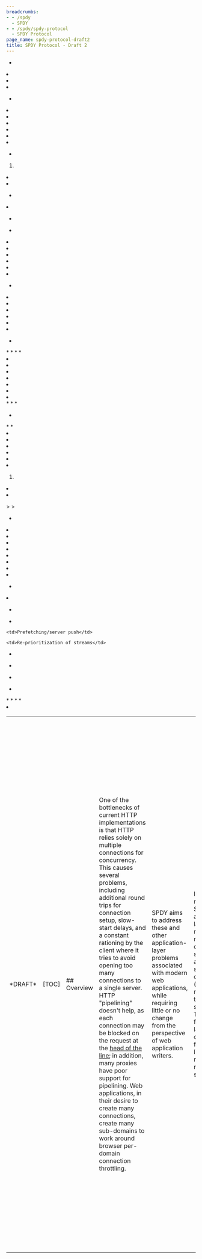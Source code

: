 ```yaml
---
breadcrumbs:
- - /spdy
  - SPDY
- - /spdy/spdy-protocol
  - SPDY Protocol
page_name: spdy-protocol-draft2
title: SPDY Protocol - Draft 2
---
```


<table>
<tr>

<td>*DRAFT*</td>

<td>[TOC]</td>

<td>## Overview</td>

<td>One of the bottlenecks of current HTTP implementations is that HTTP relies
solely on multiple connections for concurrency. This causes several problems,
including additional round trips for connection setup, slow-start delays, and a
constant rationing by the client where it tries to avoid opening too many
connections to a single server. HTTP "pipelining" doesn't help, as each
connection may be blocked on the request at the <a
href="http://en.wikipedia.org/wiki/Head-of-line_blocking">head of the line</a>;
in addition, many proxies have poor support for pipelining. Web applications, in
their desire to create many connections, create many sub-domains to work around
browser per-domain connection throttling.</td>

<td>SPDY aims to address these and other application-layer problems associated
with modern web applications, while requiring little or no change from the
perspective of web application writers.</td>

<td>In a nutshell, SPDY adds a framing layer for multiplexing multiple,
concurrent streams across a single TCP connection (or any reliable transport
stream). The framing layer is optimized for HTTP-like request-response
streams.</td>

<td>The SPDY session offers three basic improvements over HTTP:</td>

*   <td>Multiplexed requests. There is no limit to the number of
            requests that can be issued concurrently over a single SPDY
            connection. Because requests are interleaved on a single channel,
            the protocol is more efficient over TCP.</td>

*   <td>Prioritized requests. Clients can request certain resources to
            be delivered first. This avoids the problem of congesting the
            network channel with non-critical resources when a high-priority
            request is pending.</td>

*   <td>Compressed headers. Clients today send a significant amount of
            redundant data in the form of HTTP headers. Because a single web
            page may require 50 or 100 subrequests, this data is significant.
            Compressing the headers saves a significant amount of latency and
            bandwidth compared to HTTP.</td>
*   <td>Server pushed streams. This enables content to be pushed from
            servers to clients without a request.</td>

<td>Note that for the most part, SPDY attempts to preserve the existing
semantics of HTTP. All features such as cookies, etags, vary headers,
content-encoding negotiations, etc work as they do with HTTP; SPDY only replaces
the way the data is written to the network.</td>

<td>### Document Organization</td>

<td>The SPDY Specification is split into two parts: <a
href="/spdy/spdy-protocol/spdy-protocol-draft2#TOC-Framing-Layer">a framing
layer</a>, which multiplexes a TCP connection into independent, length-prefixed
frames, and <a
href="/spdy/spdy-protocol/spdy-protocol-draft2#TOC-HTTP-Layering-over-SPDY">an
HTTP layer</a>, which specifies the mechanism for overlaying HTTP
request/response pairs on top of the framing layer. While some of the framing
layer concepts are isolated from the HTTP layer, building a generic framing
layer has not been a goal. The framing layer is tailored to the needs of the
HTTP protocol and server push. </td>

<td>### Definitions</td>

*   <td>*client*: The endpoint initiating the SPDY session. </td>
*   <td>*connection*: A TCP-level connection between two endpoints.
            </td>
*   <td>*endpoint*: Either the client or server of a connection. </td>
*   <td>*frame*: A header-prefixed sequence of bytes sent over a SPDY
            session.</td>
*   <td>*server*: The endpoint not initiating the SPDY session.</td>
*   <td>*session*: A sequence of frames sent over a single connection.
            This is the same as the "framing layer". </td>
*   <td>*stream*: A bi-directional flow of bytes across a virtual
            channel within a SPDY session. </td>

<td>## Framing Layer</td>

<td>### Connections</td>

<td>The SPDY framing layer (or "session") runs atop TCP, similarly to how HTTP
works today. The client is expected to be the TCP connection initiator. Because
it runs on TCP, we have a reliable transport. Unlike HTTP, all connections with
SPDY are persistent connections. The HTTP connection header does not apply.</td>

<td>For best performance, it is expected that clients will not close open
connections until the user navigates away from all web pages referencing a
connection, or until the server closes the connection. Servers are encouraged to
leave connections open for as long as possible, but can terminate idle
connections after some amount of inactivity if necessary. When either side
closes the TCP connection, it should first send a <a
href="/spdy/spdy-protocol/spdy-protocol-draft2#TOC-GOAWAY">GOAWAY</a> frame so
that the endpoints can more reliably determine if requests finished before the
closure.</td>

<td>### Framing</td>

<td>Once the connection is established, clients and servers exchange framed messages. There are two types of frames: <a href="/spdy/spdy-protocol/spdy-protocol-draft2#TOC-Control-frames">control frames</a> and <a href="/spdy/spdy-protocol/spdy-protocol-draft2#TOC-Data-frames">data frames</a>. Frames always have a common header which is 8 bytes.</td>

<td>The first bit is a control bit indicating whether a frame is a control frame or data frame. Control frames carry a version number, a frame type, flags, and a length. Data frames contain the stream ID, flags, and the length for the payload carried after the common header. The simple header is designed to make reading and writing of frames easy.</td>

<td>All integer values, including length, version, and type, are in network byte order. SPDY does not enforce alignment of types in dynamically sized frames.</td>

<td>#### Protocol versioning</td>

<td>SPDY does lazy version checking on receipt of any control frame, and does version enforcement only on SYN_STREAM frames. If an endpoint receives a SYN_STREAM frame with an unsupported version, the endpoint must return a RST_STREAM frame with the status code UNSUPPORTED_VERSION. For any other type of control frame, the frame must be ignored.</td>

<td>### Control frames</td>

<td> +----------------------------------+</td>

<td> |C| Version(15bits) | Type(16bits) |</td>

<td> +----------------------------------+</td>

<td> | Flags (8) | Length (24 bits) |</td>

<td> +----------------------------------+</td>

<td> | Data |</td>

<td> +----------------------------------+</td>

<td> Control bit: The 'C' bit is a single bit indicating that this is a control message. For control frames this value is always 1. </td>
<td> Version: The version number of the session protocol (currently 2).</td>
<td> Type: The type of control frame. See <a href="/spdy/spdy-protocol/spdy-protocol-draft2#TOC-Control-frames">Control Frames</a> for the complete list of control frames. </td>

<td>Flags: Flags related to this frame. Flags for control frames and data frames
are different.</td>
<td> Length: An unsigned 24-bit value representing the number of bytes after the
length field. </td>

<td>Data: data associated with this control frame. The format and length of this
data is controlled by the control frame type.</td>

<td>Control frame processing requirements:</td>

<td>If an endpoint receives a control frame for a type it does not recognize, it
must ignore the frame.</td>

<td>### Data frames</td>

<td> +----------------------------------+</td>

<td> |C| Stream-ID (31bits) |</td>

<td> +----------------------------------+</td>

<td> | Flags (8) | Length (24 bits) | </td>

<td> +----------------------------------+</td>

<td> | Data |</td>

<td> +----------------------------------+</td>

<td>Control bit: For data frames this value is always 0.</td>
<td> Stream-ID: A 31-bit value identifying the stream.</td>
<td> Flags: Flags related to this frame. Valid flags are:</td>

*   <td>0x01 = FLAG_FIN - signifies that this frame represents the last
            frame to be transmitted on this stream. See <a
            href="/spdy/spdy-protocol/spdy-protocol-draft2#TOC-Stream-close">Stream
            Closure</a> below.</td>

<td> Length: An unsigned 24-bit value representing the number of bytes after the
length field. The total size of a data frame is 8 bytes + length. It is valid to
have a zero-length data frame.</td>
<td> Data: The variable-length data payload; the length was defined in the
length field.</td>

<td>Data frame processing requirements:</td>

<td>If an endpoint receives a data frame for a stream-id which does not exist,
it must return a <a
href="/spdy/spdy-protocol/spdy-protocol-draft2#TOC-RST_STREAM">RST_STREAM</a>
with error code INVALID_STREAM for the stream-id.</td>

<td>If the endpoint which created the stream receives a data frame before
receiving a SYN_REPLY on that stream, it is a protocol error, and the receiver
should close the connection immediately.</td>

<td>Implementors note: If an endpoint receives multiple data frames for invalid
stream-ids, it may terminate the session.</td>

<td>### Streams</td>

<td>Streams are independent sequences of bi-directional data cut into frames.
Streams can be created either by the client or the server, can concurrently send
data interleaved with other streams, and can be cancelled. The usage of streams
with HTTP is such that a single HTTP request/response occupies a single stream,
and the stream is not reused for a second request. This is because streams can
be independently created without incurring a round-trip. See the <a
href="/spdy/spdy-protocol/spdy-protocol-draft2#TOC-HTTP-Layering-over-SPDY">HTTP
layering</a> section for details.</td>

<td>Upon stream initiation, streams allow for each side to transmit a list of
name/value pairs (headers) to the other endpoint.</td>

<td>#### Stream creation</td>

<td>A stream is created by sending a control frame with the type set to <a
href="/spdy/spdy-protocol/spdy-protocol-draft2#TOC-SYN_STREAM">SYN_STREAM</a>.
If the server is initiating the stream, the Stream-ID must be even. If the
client is initiating the stream, the Stream-ID must be odd. 0 is not a valid
Stream-ID. Stream-IDs from each side of the connection must increase
monotonically as new streams are created. E.g. Stream 2 may be created after
stream 3, but stream 7 must not be created after stream 9.</td>

<td>Streams are bi-directional. However, the stream creator can optionally set
the UNIDIRECTIONAL flag as part of the SYN_STREAM to indicate to the receiver
that the receiver cannot reply on the stream.</td>

<td>Upon receipt of a SYN_STREAM frame, if the UNIDIRECTIONAL flag is not set,
the receiver replies with a <a
href="/spdy/spdy-protocol/spdy-protocol-draft2#TOC-SYN_REPLY">SYN_REPLY</a>
frame. Note that the stream initiator (sending the SYN_STREAM) does not need to
wait for a SYN_REPLY before sending any data frames.</td>

<td>If the endpoint receiving a SYN_STREAM does not want to accept the new
stream, it can immediately respond with a RST_STREAM control frame. Note,
however, that the initiating endpoint may have already sent data on the stream
as well; this data must be ignored.</td>

<td>#### Stream data exchange</td>

<td>Once a stream is created, it can be used to send arbitrary amounts of data.
Generally this means that a series of data frames will be sent on the stream
until a frame containing the FLAG_FIN flag is set. The FLAG_FIN can be set on a
SYN_STREAM, SYN_REPLY, or a DATA frame. Once the FLAG_FIN has been sent, the
stream is considered to be half-closed. (See <a
href="/spdy/spdy-protocol/spdy-protocol-draft2#TOC-Stream-half-close">Stream
half-close</a>)</td>

<td>#### Stream half-close</td>

<td>When one side of the stream sends a control or data frame with the FLAG_FIN
flag set, the stream is considered to be half-closed from that side. The sender
of the FLAG_FIN is indicating that no further data will be sent from the sender
on this stream. When both sides have half-closed, the stream is considered to be
closed. (See <a
href="/spdy/spdy-protocol/spdy-protocol-draft2#TOC-Stream-close">Stream
close</a>)</td>

<td>#### Stream close</td>

<td>There are 3 ways that streams can be terminated:</td>

1.  <td>Normal termination</td>
    <td> Normal stream termination occurs when both sender and receiver have
    half-closed the stream by sending a FLAG_FIN.</td>
2.  <td>Abrupt termination</td>
    <td> Either the client or server can send a RST_STREAM control frame at any
    time. A RST_STREAM contains an error code to indicate the reason for
    failure. When a RST_STREAM is sent from the stream originator, it indicates
    a failure to complete the stream and that no further data will be sent on
    the stream. When a RST_STREAM is sent from the stream receiver, the sender,
    upon receipt, should stop sending any data on the stream. The stream
    receiver should be aware that there is a race between data already in
    transit from the sender and the time the RST_STREAM is received.</td>
3.  <td><b>TCP connection teardown</b></td>
    <td><b> If the TCP connection is torn down while unterminated streams are
    active (no RST_STREAM frames have been sent or received for the stream),
    then the endpoint must assume that the stream was abnormally interrupted and
    may be incomplete.</b></td>

<td>If a client or server receives data on a stream which has already been torn
down, it must ignore the data received after the teardown.</td>

<td>TODO(mbelshe): Reference how UNIDIRECTIONAL works here.</td>

<td>### Data flow</td>

<td> Because TCP provides a single stream of data on which SPDY multiplexes
multiple logical streams, it is important for clients and servers to interleave
data messages for concurrent sessions.</td>

<td>Implementors should note that sending data in smallish chunks will result in
lower end-user latency for a page as this allows the browser to begin parsing
metadata early, and, in turn, to finalize the page layout. Sending large chunks
yields a small increase in bandwidth efficiency at the cost of slowing down the
user experience on pages with many resources.</td>

<td>### Control frames</td>

<td>#### SYN_STREAM</td>

<td>The SYN_STREAM control frame allows the sender to create a stream between
the sender and receiver with zero negotiation from the receiver. The stream can
be used to send metadata and data from the sender to the receiver.</td>

<td> +----------------------------------+</td>

<td> |1| 2 | 1 |</td>

<td> +----------------------------------+</td>

<td> | Flags (8) | Length (24 bits) |</td>

<td> +----------------------------------+</td>

<td> |X| Stream-ID (31bits) |</td>

<td> +----------------------------------+</td>

<td> |X|Associated-To-Stream-ID (31bits)|</td>

<td> +----------------------------------+</td>

<td> | Pri | Unused | |</td>

<td> +------------------ |</td>
<td> | Name/value header block |</td>
<td> | ... |</td>

<td>Flags: Flags related to this frame. Valid flags are:</td>

*   <td>0x01 = FLAG_FIN - signifies that this frame represents the last
            frame to be transmitted on this stream</td>
*   <td>0x02 = FLAG_UNIDIRECTIONAL - a stream created with this flag is
            already considered to be half closed to the receiver.</td>

<td>Length: An unsigned 24 bit value representing the number of bytes after the
length field. The total size of a SYN_STREAM frame is 8 bytes + length. The
length for this frame must be greater than or equal to 12.</td>

<td>Stream-ID: The 31-bit identifier for this stream. This stream-id will be
used in a frames which are part of this stream.</td>

<td>Associated-To-Stream-ID: The 31-bit identifier for a stream which this
stream is associated to. If this stream is independent of all other streams, it
should be 0.</td>

<td>Priority: A 2-bit priority field. If an endpoint has initiated multiple
streams, the priority field represents which streams should be given first
precidence. Servers are not required to strictly enforce the priority field,
although best-effort is assumed. 0 represents the lowest priority and 3
represents the highest priority. The highest-priority data is that which is most
desired by the client.</td>

<td> Unused: 14 bits of unused space, reserved for future use.</td>
<td> NV entries: (16 bits) The number of name/value pairs that follow. Note:
</td>

<td>The <a
href="/spdy/spdy-protocol/spdy-protocol-draft2#TOC-Name-Value-header-block-format">Name/Value
block</a> is described below.</td>

<td>If an endpoint receives multiple SYN_STREAM frames for the same active
stream ID, it must drop the stream, and send a RST_STREAM for the stream with
the error PROTOCOL_ERROR.</td>

<td>#### SYN_REPLY</td>

<td>SYN_REPLY provides the acceptance of a stream creation by the receiver of a
SYN_STREAM frame.</td>

<td> +----------------------------------+</td>

<td> |1| 2 | 2 |</td>

<td> +----------------------------------+</td>

<td> | Flags (8) | Length (24 bits) |</td>

<td> +----------------------------------+</td>

<td> |X| Stream-ID (31bits) |</td>

<td> +----------------------------------+</td>

<td> | Unused | |</td>

<td> +---------------- |</td>
<td> | Name/value header block |</td>
<td> | ... |</td>

<td> Flags: Flags related to this frame. Valid flags are:</td>

*   <td>0x01 = FLAG_FIN - signifies that this frame represents the
            half-close of this stream. When set, it indicates that the sender
            will not produce any more data frames in this stream..</td>

<td> Length: An unsigned 24-bit value representing the number of bytes after the
length field. The total size of a SYN_STREAM frame is 8 bytes + length. The
length for this frame must be greater than or equal to 8.</td>

<td>Stream-ID: The 31-bit identifier for this stream. This stream-id will be
used in a frames which are part of this stream.</td>

<td>Unused: 16 bits of unused space, reserved for future use.</td>
<td> NV entries: (16 bits) The number of name/value pairs that follow. </td>

<td>The <a
href="http://sites.google.com/a/chromium.org/dev/spdy-protocol/spdy-protocol-draft2#TOC-Name-Value-header-block-format">Name/Value
block</a> is described below.</td>

<td>If an endpoint receives multiple SYN_REPLY frames for the same active stream
ID, it must drop the stream, and send a RST_STREAM for the stream with the error
PROTOCOL_ERROR.</td>

<td>#### RST_STREAM</td>

<td>The RST_STREAM frame allows for abnormal termination of a stream. When sent
by the creator of a stream, it indicates the creator wishes to cancel the
stream. When sent by the receiver of a stream, it indicates an error or that the
receiver did not want to accept the stream, so the stream should be closed.</td>

<td> +-------------------------------+</td>

<td> |1| 2 | 3 |</td>

<td> +-------------------------------+</td>

<td> | Flags (8) | 8 |</td>

<td> +-------------------------------+</td>

<td> |X| Stream-ID (31bits) |</td>

<td> +-------------------------------+</td>

<td> | Status code | </td>

<td> +-------------------------------+</td>

<td> Flags: Flags related to this frame. RST_STREAM does not define any flags.
This value must be 0.</td>

<td> Length: An unsigned 24-bit value representing the number of bytes after the
length field. For RST_STREAM control frames, this value is always 8.</td>
<td> Status code: (32 bits) An indicator for why the stream is being
terminated.The following status codes are defined:</td>

*   <td>1 - PROTOCOL_ERROR. This is a generic error, and should only be
            used if a more specific error is not available. The receiver of this
            error will likely abort the entire session and possibly return an
            error to the user.</td>
*   <td>2 - INVALID_STREAM should be returned when a frame is received
            for a stream which is not active. The receiver of this error will
            likely log a communications error.</td>
*   <td>3 - REFUSED_STREAM. This is error indicates that the stream was
            refused before any processing has been done on the stream. This
            means that request can be safely retried.</td>
*   <td>4 - UNSUPPORTED_VERSION. Indicates that the receiver of a stream
            does not support the SPDY version requested.</td>
*   <td>5 - CANCEL. Used by the creator of a stream to indicate that the
            stream is no longer needed.</td>
*   <td>6 - INTERNAL_ERROR. The endpoint processing the stream has
            encountered an error.</td>
*   <td>7 - FLOW_CONTROL_ERROR. The endpoint detected that its peer
            violated the flow control protocol.</td>

<td>Note: 0 is not a valid status code for a RST_STREAM.</td>

<td>After receiving a RST_STREAM on a stream, the receiver must not send
additional frames for that stream.</td>

<td>#### SETTINGS</td>

<td>*Note: In earlier drafts, this frame was called a "HELLO" frame.*</td>

<td>A SETTINGS frame contains a set of id/value pairs for communicating
configuration data about how the two endpoints may communicate. SETTINGS frames
can be sent at any time by either endpoint, are optionally sent, and fully
asynchronous. Further, when the server is the sender, the sender can request
that configuration data be persisted by the client across SPDY sessions and
returned to the server in future communications.</td>

<td>Persistence of SETTINGS ID/Value pairs is done on a per domain/IP pair. That
is, when a client connects to a server, and the server persists settings within
the client, the client MUST only return the persisted settings on future
connections to the same domain AND IP address and TCP port. Clients MUST NOT
request servers to use the persistence features of the SETTINGS frames, and
servers MUST ignore persistence related flags sent by a client.</td>

<td> +----------------------------------+</td>

<td> |1| 2 | 4 |</td>

<td> +----------------------------------+</td>

<td> | Flags (8) | Length (24 bits) | </td>

<td> +----------------------------------+</td>

<td> | Number of entries |</td>

<td> +----------------------------------+</td>
<td> | ID/Value Pairs |</td>
<td> | ... |</td>

<td> Control bit: The control bit is always 1 for this message.</td>
<td> Version: The SPDY version number.</td>
<td> Type: The message type for a SETTINGS message is 4.</td>

<td>Flags: FLAG_SETTINGS_CLEAR_PREVIOUSLY_PERSISTED_SETTINGS (0x1): When set,
the client should clear any previously persisted SETTINGS ID/Value pairs. If
this frame contains ID/Value pairs with the FLAG_SETTINGS_PERSIST_VALUE set,
then the client will first clear its existing, persisted settings, and then
persist the values with the flag set which are contained within this frame.
Because persistence is only implemented on the client, this flag can only be
used when the sender is the server.</td>

<td>Length: An unsigned 24-bit value representing the number of bytes after the
length field. The total size of a SETTINGS frame is 8 bytes + length.</td>

<td>Number of entries: A 32-bit value representing the number of ID/value pairs
in this message.</td>

<td>Each ID/value pair is as follows:</td>

<td> +----------------------------------+</td>

<td> | ID (24 bits) | ID_Flags (8) |</td>

<td> +----------------------------------+</td>

<td> | Value (32 bits) |</td>

<td> +----------------------------------+</td>

<td>ID: 24-bits in <b>little-endian</b> byte order. This is inconsistent with
other values in SPDY and is the result of a bug in the initial v2
implementation. Defined IDs:</td>

*   <td>1 - SETTINGS_UPLOAD_BANDWIDTH - allows the sender to send its
            expected upload bandwidth on this channel. This number is an
            estimate. The value should be the integral number of kilobytes per
            second that the sender predicts as an expected maximum upload
            channel capacity.</td>
*   <td>2 - SETTINGS_DOWNLOAD_BANDWIDTH - allows the sender to send its
            expected download bandwidth on this channel. This number is an
            estimate. The value should be the integral number of kilobytes per
            second that the sender predicts as an expected maximum download
            channel capacity.</td>
*   <td>3 - SETTINGS_ROUND_TRIP_TIME - allows the sender to send its
            expected round-trip-time on this channel. The round trip time is
            defined as the minimum amount of time to send a control frame from
            this client to the remote and receive a response. The value is
            represented in milliseconds.</td>
*   <td>4 - SETTINGS_MAX_CONCURRENT_STREAMS allows the sender to inform
            the remote endpoint the maximum number of concurrent streams which
            it will allow. By default there is no limit. For implementors it is
            recommended that this value be no smaller than 100.</td>
*   <td>5 - SETTINGS_CURRENT_CWND allows the sender to inform the remote
            endpoint of the current CWND value. This value is currently
            interpreted as packets.</td>
*   <td>6 - SETTINGS_DOWNLOAD_RETRANS_RATE - downstream byte
            retransmission rate in percentage</td>
*   <td>7 - SETTINGS_INITIAL_WINDOW_SIZE - initial window size in
            bytes</td>

<td>Flags: 8 bits. Defined Flags:</td>

<td> FLAG_SETTINGS_PERSIST_VALUE (0x1): When set, the sender of this SETTINGS
frame is requesting that the receiver persist the ID/Value and return it in
future SETTINGS frames sent from the sender to this receiver. Because
persistence is only implemented on the client, this flag is only sent by the
server.</td>

<td> FLAG_SETTINGS_PERSISTED (0x2): When set, the sender is notifying the
receiver that this ID/Value pair was previously sent to the sender by the
receiver with the FLAG_SETTINGS_PERSIST_VALUE, and the sender is returning it.
Because persistence is only implemented on the client, this flag is only sent by
the client.</td>

<td>Value: A 32-bit value in network byte order</td>

<td> The message is intentionally extensible for future information which may
improve client-server communications. The sender does not need to send every
type of ID/value. It must only send those for which it has accurate values to
convey. When multiple ID/value pairs are sent, they should be sent in order of
lowest id to highest id. A single SETTINGS frame MUST not contain multiple
values for the same ID. If the receiver of a SETTINGS frame discovers multiple
values for the same ID, it MUST ignore all values except the first one.</td>

<td>Implementation Notes: Persisted storage from the SETTINGS is similar to a
cookie, in that it is persisted state. It differs from HTTP cookies in that it
applies at the session layer rather than at the HTTP layer. When SPDY is used in
conjunction with HTTP, browser implementors should be careful that any persisted
SETTINGS information follows similar handling to HTTP cookies, and that a
mechanism for clearing data is provided to the user. Servers MUST NOT attempt to
use SETTINGS as a mechanism for storing arbitrary data on the client. </td>

<td>Note also that a server may send multiple SETTINGS frames containing
different ID/Value pairs. When the same ID/Value is sent twice, the most recent
value overrides any previously sent values. If the server sends IDs 1, 2, and 3
with the FLAG_SETTINGS_PERSIST_VALUE in a first SETTINGS frame, and then sends
IDs 4 and 5 with the FLAG_SETTINGS_PERSIST_VALUE, when the client returns the
persisted state on its next SETTINGS frame, it SHOULD send all 5 settings (1, 2,
3, 4, and 5 in this example) to the server.</td>

<td>#### NOOP</td>

<td>The NOOP control frame is a no-operation frame. It can be sent from the
client or the server. Receivers of a NO-OP frame should simply ignore it.</td>

<td> +----------------------------------+</td>

<td> |1| 2 | 5 |</td>
<td> +----------------------------------+</td>
<td> | 0 (Flags) | 0 (Length) |</td>

<td> +----------------------------------+</td>

<td><b> Control-bit: The control bit is always 1 for this message.</b></td>
<td><b> Version: The SPDY version number.</b></td>
<td><b> Type: The message type for a NOOP message is 5.</b></td>
<td><b> Length: This frame carries no data, so the length is always 0.</b></td>

<td><b>#### PING</b></td>

<td><b>The PING control frame is a mechanism for measuring a minimal round-trip
time from the sender. It can be sent from the client or the server. Receivers of
a PING frame should send an identical frame to the sender as soon as possible
(if there is other pending data waiting to be sent, PING should take highest
priority). Each ping sent by a sender should use a unique ID.</b></td>

<td><b><b> +----------------------------------+</b></b></td>

<td><b> |1| 2 | 6 |</b></td>

<td><b> +----------------------------------+</b></td>

<td><b> | 0 (flags) | 4 (length) |</b></td>

<td><b> +----------------------------------|</b></td>

<td><b> | 32-bit ID |</b></td>

<td><b> +----------------------------------+</b></td>

<td><b> Control bit: The control bit is always 1 for this message.</b></td>
<td><b> Version: The SPDY version number.</b></td>
<td><b> Type: The message type for a PING message is 6.</b></td>
<td><b> Length: This frame is always 4 bytes long.</b></td>
<td><b> ID: A unique ID for this ping. When the client initiates a ping, it must
use an odd numbered ID. When the server initiates a ping, it must use an even
numbered ping. Use of odd/even IDs is required in order to avoid accidental
looping on PINGs (where each side initiates an identical PING at the same
time).</b></td>
<td><b> Note: If a sender uses all possible PING ids (e.g. has sent all 2^31
possible IDs), it can wrap and start re-using IDs.</b></td>

<td><b>If a server receives an even numbered PING which it did not initiate, it
must ignore the PING.</b></td>

<td><b>If a client receives an odd numbered PING which it did not initiate, it
must ignore the PING.</b></td>

<td>#### GOAWAY</td>

<td>The GOAWAY control frame is a mechanism to tell the remote side of the
connection that it should no longer use this session for further requests. It
can be sent from the client or the server. Once sent, the sender agrees not to
initiate any new streams on this session. Receivers of a GOAWAY frame must not
send additional requests on this session, although a new session (connection)
can be established for new requests. The purpose of this message is to allow an
endpoint to gracefully stop accepting new requests (perhaps for a reboot or
maintenance), while still finishing processing of previously established
streams.</td>

<td>There is an inherent race condition between a client sending requests and
the server sending a GOAWAY message. To deal with this case, the GOAWAY message
contains a last-stream identifier indicating the last stream which was accepted
in this session. If the client issued requests for sessions after this
stream-id, they were not accepted by the server and should be re-issued later at
the client's discretion.</td>

<td>Endpoints should always send a GOAWAY message before closing a connection so
that the remote can know whether a request has been partially processed or not.
(For example, if the client sends a POST at the same time that a server closes a
connection, the client cannot know if the server started to process that POST
request if the server does not send a GOAWAY frame to indicate where it stopped
working)</td>

<td>After sending a GOAWAY message, the sender must ignore all SYN_STREAM frames
for new streams.</td>

<td> +----------------------------------+</td>

<td> |1| 2 | 7 |</td>

<td> +----------------------------------+</td>

<td> | 0 (flags) | 4 (length) |</td>

<td> +----------------------------------|</td>

<td> |X| Last-good-stream-ID (31 bits) |</td>

<td> +----------------------------------+</td>

<td> Control bit: The control bit is always 1 for this message.</td>
<td> Version: The SPDY version number.</td>
<td> Type: The message type for a GOAWAY message is 7.</td>
<td> Length: This frame is always 4 bytes long.</td>
<td> Last-good-stream-Id: The last stream id which was accepted by the sender of
the GOAWAY message. If no streams were accepted, this value must be 0.</td>

<td>#### HEADERS</td>

<td> This frame augments a stream with additional headers. It may be optionally
sent on an existing stream at any time. Specific application of the headers (and
dealing with duplicates) in this frame is application-dependent.</td>

<td> +----------------------------------+</td>

<td> |C| 2 | 8 |</td>

<td> +----------------------------------+</td>

<td> | Flags (8) | Length (24 bits) |</td>

<td> +----------------------------------+</td>

<td> |X| Stream-ID (31bits) |</td>

<td> +----------------------------------+</td>

<td> | Unused (16 bits) | |</td>
<td> |-------------------- |</td>

<td> | Name/value header block |</td>

<td> +----------------------------------+</td>

<td> Length: An unsigned 24 bit value representing the number of bytes after the
length field. The total size of a HEADERS frame is 8 bytes + length. The length
for this frame must be greater than or equal to 8. The minimum length of the
length field is 4 (when the number of name value pairs is 0).</td>

<td>NV entries: The number of name/value pairs that follow.</td>

<td>The <a
href="/spdy/spdy-protocol/spdy-protocol-draft2#TOC-Name-Value-header-block-format">Name/Value
block</a> is the same as a SYN_REPLY.</td>

<td>Name/Value header block format</td>

<td>The SYN_STREAM, SYN_REPLY, and HEADERS frames contain a Name/value header
block. The header block used by both the request and the response is the same.
It is designed so that headers can be easily appended to the end of a list and
also so that it can be easily parsed by receivers. Each numeric value is 2
bytes.</td>

<td> +------------------------------------+</td>

<td> | Number of Name/Value pairs (int16) |</td>

<td> +------------------------------------+</td>

<td> | Length of name (int16) |</td>

<td> +------------------------------------+</td>

<td> | Name (string) |</td>

<td> +------------------------------------+</td>

<td> | Length of value (int16) |</td>

<td> +------------------------------------+</td>

<td> | Value (string) |</td>

<td> +------------------------------------+</td>

<td> | (repeats) |</td>

<td>Each header name must have at least one value. Header names must be all
lower case. The length of each name and value must be greater than zero. A
receiver of a zero-length name or value must send a RST_STREAM with code
PROTOCOL error. </td>

<td>TODO(mbelshe): Verify that the 64KB limits are sufficient. JoeyH notes that
it is possible to send 50 4KB cookies over HTTP today, and that would not work
in this model.</td>

<td>Duplicate header names are not allowed. To send two identically named
headers, send a header with two values, where the values are separated by a
single NUL (0) byte. Senders must not send multiple, in-sequence NUL characters.
Receivers of multiple, in-sequence NUL characters must send a RST_STREAM with
code PROTOCOL_ERROR on the stream.</td>

<td>Strings are utf8 encoded and are not NUL terminated.</td>

<td>The entire contents of the name/value header block is compressed using zlib
deflate. There is a single zlib stream (context) for all name value pairs in one
direction on a connection. SPDY uses a SYNC_FLUSH between frame which uses
compression. The stream is initialized with the following dictionary (without
line breaks and IS null-terminated):</td>

<td>optionsgetheadpostputdeletetraceacceptaccept-charsetaccept-encodingaccept-</td>
<td>
languageauthorizationexpectfromhostif-modified-sinceif-matchif-none-matchi</td>
<td>
f-rangeif-unmodifiedsincemax-forwardsproxy-authorizationrangerefererteuser</td>
<td>
-agent10010120020120220320420520630030130230330430530630740040140240340440</td>
<td>
5406407408409410411412413414415416417500501502503504505accept-rangesageeta</td>
<td>
glocationproxy-authenticatepublicretry-afterservervarywarningwww-authentic</td>
<td>
ateallowcontent-basecontent-encodingcache-controlconnectiondatetrailertran</td>
<td>
sfer-encodingupgradeviawarningcontent-languagecontent-lengthcontent-locati</td>
<td>
oncontent-md5content-rangecontent-typeetagexpireslast-modifiedset-cookieMo</td>
<td>
ndayTuesdayWednesdayThursdayFridaySaturdaySundayJanFebMarAprMayJunJulAugSe</td>
<td>
pOctNovDecchunkedtext/htmlimage/pngimage/jpgimage/gifapplication/xmlapplic</td>
<td>
ation/xhtmltext/plainpublicmax-agecharset=iso-8859-1utf-8gzipdeflateHTTP/1</td>
<td> .1statusversionurl</td>

<td>TODO(mbelshe): Add Brian O's compression data and notes.</td>

<td>#### WINDOW_UPDATE</td>

<td>Although WINDOW_UPDATE was originally defined in DRAFT 2, it was never
implemented. The specification for this frame is thus removed, and this note
exists for those who might remember its existence.</td>

<td>Please look at DRAFT 3 for flow-control related definitions.</td>

<td>---</td>

<td>## HTTP Layering over SPDY</td>

<td>SPDY is intended to be as compatible as possible with current web-based
applications. This means that, from the perspective of the server business logic
or application API, the features of HTTP must not change. To achieve this, all
of the application request and response header semantics are preserved, although
the syntax of conveying those semantics has changed. Thus, the rules from the <a
href="http://www.w3.org/Protocols/rfc2616/rfc2616.html">HTTP/1.1 specification
in RFC 2616</a> apply with the changes in the sections below.</td>

<td>Standard Transactions</td>

<td>HTTP request/responses will generally be mapped as one request/response to
one stream. Multiple requests can be issued in parallel, with each request
issued on an independent stream.</td>

<td>Request</td>

<td>The client initiates a request by sending a SYN_STREAM frame. For requests
which do not contain a body, the SYN_STREAM must set the FIN_FLAG, indicating
that the client intends to send no further data on this stream. For requests
which do contain a body, the SYN_STREAM will not contain the FIN_FLAG, and the
body will follow the SYN_STREAM in a series of DATA frames. The last DATA frame
will set the FIN_FLAG to indicate the end of the body.</td>

<td>The SYN_STREAM Name/Value section will contain all of the HTTP headers which
are associated with an HTTP request. The HTTP header block in SPDY is mostly
unchanged from today's HTTP header block, with the following differences:</td>

*   <td>The first line of the request is unfolded into name/value pairs
            like other HTTP headers and must be present:</td>
    *   <td>"method" - the HTTP method for this request (e.g. "GET",
                "POST", "HEAD", etc)</td>
    *   <td>"scheme" - the scheme portion of the URL for this request
                (e.g. "https")</td>
    *   <td>"url" - the absolute path for this request (e.g.
                "/foo/bar.html")</td>
    *   <td>"version" - the HTTP version of this request (e.g.
                "HTTP/1.1")</td>
*   <td>Duplicate header names are not allowed.</td>
*   <td>Header names are all lowercase.</td>
*   <td>The Connection and Keep-Alive headers are no longer valid and
            are ignored if present.</td>
*   <td>HTTP request headers are compressed. This is accomplished by
            compressing all data sent by the client with gzip encoding.</td>
*   <td>The "host" header is ignored. The host:port portion of the HTTP
            URL is the definitive host.</td>
*   <td>User-agents are expected to support gzip and deflate
            compression. Regardless of the Accept-Encoding sent by the
            user-agent, the server may select gzip or deflate encoding at any
            time.</td>
*   <td>POST-specific changes:</td>
    *   <td>POST requests are expected to contain a data stream as part
                of the post; see Data flow below.</td>
    *   <td>Content-length</td>
    *   <td>Chunked encoding is no longer valid.</td>

<td> The browser is free to prioritize requests as it sees fit. If the browser
cannot make progress without receiving a resource, it should attempt to raise
the priority of that resource. Resources such as images, should use the lowest
priority whenever possible.</td>

<td>If a client sends a SYN_STREAM without all of the method, url, and version
headers, the server must reply with a HTTP 400 BAD REQUEST reply.</td>

<td>Implementors Note: Section 5.1 of the HTTP/1.1 specification specifies that
HTTP/1.1 compliant servers MUST support absolute URIs in the request line. SPDY
is using absolute URIs only, instead of relative URIs + Host headers. From
practical experience, we have noticed that many HTTP/1.1 servers do not support
absolute URIs and are in violation of the HTTP/1.1 standard. As a result, any
implementors of SPDY -&gt; HTTP proxies may wish to translate from SPDY's
absolute URIs into relative URI + Host headers to maximize compatibility with
existing HTTP/1.1 servers.</td>

<td>#### Response</td>

<td> The server responds to a client request with a SYN_REPLY frame. The
Name/Value section of the frame contains the HTTP response headers. Symmetric to
the client's upload stream, the server will follow the SYN_REPLY with a series
of DATA frames, and the last data frame will contain the FLAG_FIN to indicate
successful end-of-stream.</td>

*   <td>The response status line is unfolded into name/value pairs like
            other HTTP headers and must be present:</td>
    *   <td>"status" - The HTTP response status code (e.g. "200" or "200
                OK")</td>
    *   <td>"version" - The HTTP response version (e.g. "HTTP/1.1")</td>
*   <td>If the SPDY reply happens before a SYN_STREAM, then it includes
            parameters that inform the client regarding the request that would
            have been made to receive this response, by including url and method
            keys. </td>
*   <td>All header names must be lowercase.</td>
*   <td>The Connection and Keep-alive response headers are no longer
            valid.</td>
*   <td>Content-length is only advisory for length.</td>
*   <td>Chunked encoding is no longer valid.</td>
*   <td>Duplicate header names are not allowed.</td>

<td>If a client receives a SYN_REPLY without a status or without a version
header, the client must reply with a RST_STREAM frame indicating a PROTOCOL
ERROR.</td>

<td>TODO(mbelshe): Describe use of GOAWAY.</td>

<td>### Server Push Transactions</td>

<td> SPDY enables a server to send multiple replies to a client for a single
request. The rationale for this feature is that sometimes a server knows that it
will need to send multiple resources in response to a single request. Without
server push features, the client must first download the primary resource, then
discover the secondary resource(s), and request them. Pushing of resources
avoids this delay, but also creates a potential race where a server can be
pushing content which a browser is in the process of requesting. The following
mechanics attempt to prevent the race condition while enabling the performance
benefit. </td>

<td>#### Server Implementation</td>

<td>When the server intends to push a resource to the client, it opens a new
stream by sending a unidirectional SYN_STREAM. The SYN_STREAM must include an
Associated-To-Stream-ID. The SYN_STREAM must also include a header for "url"
which contains the full URL for the resource being pushed. The purpose of the
association is to differentiate which request induced the pushed stream; without
it, if the browser had two tabs open to the same page, each pushing unique
content under a fixed URL, the browser would not be able to differentiate the
requests. Server pushed streams are unidirectional, and must set the
FLAG_UNIDIRECTIONAL flag in the SYN_STREAM.</td>

<td>The Associated-To-Stream-ID must be the ID of an existing, open stream with
the client. The reason for this restriction is to have a clear endpoint for
pushed content. If the client requested a resource on stream 11, the server
replies on stream 11. It can push any number of additional streams to the client
before it issues a FLAG_FIN on stream 11. However, once the originating stream
is closed no further push streams may be created. The pushed streams do not need
to be closed (FIN set) before the originating stream is closed, they only need
to be created before the originating stream closes.</td>

<td>It is illegal for a server to push a resource with the
Associated-To-Stream-ID of 0.</td>

<td>To avoid race conditions with the client, the SYN_STREAM for the pushed
resources must be sent prior to sending any content which could allow the client
to discover the pushed resource and request it.</td>

<td>The server must only push resources which would have been returned from a
GET request.</td>

<td>Note: If the server does not have all of the Name/Value Response headers
available at the time it issues the SYN_STREAM for the pushed resource, it may
later use a HEADER frame to augment the name/value pairs to be associated with
the pushed stream. The HEADER frame must not contain a header for 'url' (e.g.
the server can't change the identity of the resource to be pushed). If the
HEADERS frame must not contain duplicate headers with a previously sent
SYN_STREAM or HEADERS frame. The server must send a HEADERS before sending any
data frames on the stream.</td>

<td>TODO(mbelshe): Consider Set-Cookie effects on push streams.</td>

<td>#### Client Implementation</td>

<td>When fetching a resource the client has 3 possibilities:</td>

1.  <td>the resource is not being pushed</td>
2.  <td>the resource is being pushed, but the data has not yet
            arrived</td>
3.  <td>the resource is being pushed, and the data has started to
            arrive</td>

<td>When a SYN_STREAM frame which contains an Associated-To-Stream-ID is
received, the client must not issue GET requests for the URL in the pushed
stream, and instead wait for the pushed stream to arrive. </td>

<td>When a client receives a SYN_STREAM from the server with an
Associated-To-Stream-ID of 0, it must reply with a RST_STREAM with error code
INVALID_STREAM.</td>

<td>When a client receives a SYN_STREAM from the server without an 'url' in the
Name/Value section, it must reply with a RST_STREAM with error code
PROTOCOL_ERROR.</td>

<td>To cancel server push streams, the client can use a RST_STREAM on an
individual pushed stream with error code CANCEL. Upon receipt, the server will
stop sending on this stream immediately (this is an Abrupt termination). Note
that there may be data already in transit for this stream.</td>

<td>To cancel all server push streams related to a request, the client can use a
RST_STREAM on the original stream with error code CANCEL. By closing that
stream, the server will no longer be able to push any streams with
in-association-to for the original stream.</td>

<td>If the server sends a HEADER frame containing duplicate headers with a
previous SYN_STREAM or HEADERS frame for the same stream, the client must reply
with a RST_STREAM with error code PROTOCOL ERROR.</td>

<td>If the server sends a HEADER frame after sending a data frame for the same
stream, the client must ignore the HEADERS frame. TODO(mbelshe): This is really
undesirable for server-push. We want the push notifications to be able to flow
asynchronously in the stream.</td>

<td>TODO(mbelshe): Define how HTTP Trailers should work: "For HTTP, the rules
for http trailers apply, as specified in: <a
href="http://www.w3.org/Protocols/rfc2616/rfc2616-sec14.html#sec14.40">http://www.w3.org/Protocols/rfc2616/rfc2616-sec14.html#sec14.40</a>"</td>

<td>### Deployment</td>

<td>Since SPDY does provide faster access to resources, it should be used in
preference to HTTP/HTTPS. To facilitate this, clients and servers are encouraged
to employ these features.</td>

<td>#### Server Advertisement of SPDY through the HTTP Alternate-Protocol header</td>

<td>When a server receives a non-SPDY request which could have been served via
SPDY, it should append a Alternate-Protocol header into the response stream.
Note that it is valid to have multiple Alternate-Protocols headers. The
field-value can also be specified as a comma-separated list, as per RFC2616
section 4.2.</td>

<td>Syntax:</td>

> <td>Alternate-Protocol: &lt;port&gt;:&lt;protocol&gt;</td>

<td> To specify SPDY as an alternate protocol available on port 123, use:</td>
> <td>Alternate-Protocol: 123:spdy/2</td>

<td> To specify SPDY via TLS/NPN as an alternate protocol available on port 443, use:</td>
> <td>Alternate-Protocol: 443:npn-spdy/2</td>

<td>To specify support for SPDY versions 1 and 2 (currently non-existent) via
TLS/NPN as alternate protocols available on port 443, use:</td>

> <td>Alternate-Protocol: 443:npn-spdy/2,443:npn-spdy/2</td>

<td>When a client receives a Alternate-Protocol header, it should attempt to
piggyback future http requests over SPDY by using the specified port. Note that
the server may reply with multiple field values or a comma-separated field value
for Alternate-Protocol (and in this manner indicate the various SPDY versions it
supports). The client may select any protocol it supports and attempt to use
that. If it cannot establish a SPDY connection on that port, it should fallback
to standard HTTP and persist the failure for the browser session so that it
doesn't re-attempt in the near future.</td>

<td>#### Server Advertisement of SPDY through TLS NPN extension</td>

<td>When a server receives a connection to its HTTPS port that includes the TLS
NPN extension (<a
href="http://www.ietf.org/id/draft-agl-tls-nextprotoneg-00.txt">http://www.ietf.org/id/draft-agl-tls-nextprotoneg-00.txt</a>),
it should respond with all the SPDY versions that it supports. Currently, the
only valid string is "spdy/2" (spdy/1 isn't implemented anywhere anymore). The
client can thereby choose which SPDY version it supports and proceed from
there.</td>

<td>#### Piggybacking HTTP requests over SPDY sessions</td>

<td>SPDY does not introduce a new protocol scheme specific to SPDY. However, all
HTTP requests can "piggyback" on an existing SPDY session. So, if a client has
successfully negotiated any SPDY session to a port that the server has indicated
(via Alternate-Protocol) is an acceptable alternate protocol for the HTTP host
port pair, all future http requests to that host port pair should use the SPDY
session rather than opening a new HTTP connection.</td>

<td>Note: If your site does load balancing in such a way that http content would
not be available over the SPDY session, your site may not be able to use
SPDY.</td>

<td>## Incompatibilities with SPDY Draft #1</td>

*   <td>Renamed the FIN_STREAM to RST_STREAM</td>
*   <td>Added the FLAG_UNIDIRECTIONAL to the SYN_STREAM</td>
*   <td>Defined behavior of SPDY-protocol version checking</td>
*   <td>Made GOAWAY message stronger - it should always be sent before
            closing a connection.</td>
*   <td>Added Associated-To-Stream-ID into the SYN_STREAM, allowing for
            a stream to declare its relationship to an existing stream.</td>
*   <td>Reworked the SUBRESOURCE frame. Instead of first declaring a
            SUBRESOURCE, with an associated stream, the SYN_REPLY can be used.
            Added a HEADERS frame for late-bound headers to be added to a
            stream.</td>
*   <td>Reworked the Server Push mechanism.</td>
*   <td>Added flow control: new WINDOW_UPDATE frame, new status code in
            RST_STREAM, added new field to SETTINGS for initial window size, and
            made SETTINGS always the first frame of the connection (still
            optional and asynchronous).</td>
*   <td>Updated HELLO frame format and renamed to SETTINGS.</td>

<td>## Future work/experiments</td>

<td> The following are thoughts/brainstorms for future work and
experiments.</td>

*   <td>Caching</td>
    <td> Since we're proposing to do almost everything over an encrypted
    channel, we're making caching either difficult or impossible.</td>
    <td> We've had some discussions about having a non-secure, static-only
    content channel (where the resources are signed, or cryptographic hashes of
    the insecure content are sent over a secure link), but have made no headway
    yet...</td>
*   <td>DoS potential</td>

<td>The potential for DoS of the server (by increasing the amount of state) is
no worse than it would be for TCP connections. In fact, since more of the state
is managed in userspace, it is easier to detect and react to increases in
resource utilization. The client side, however, does have a potential for DoS
since the server may now attempt to use client resources which would not
normally be considered to be large per stream state.</td>

<td>More investigation needs to be done about attack modes and remediation
responses.</td>

*   <td>Stream capacity.</td>

<td>Today, HTTP has no knowledge of approximate client bandwidth, and TCP only
slowly and indirectly discovers it as a connection warms up. However, by the
time TCP has warmed up, the page is often already completely loaded. To ensure
that bandwidth is utilized efficiently, SPDY allows the client to tell the
server its approximate bandwidth. The SETTINGS message is part of this, but
measurement, reporting and all of the other infrastructure and behavioral
modifications are lacking.</td>

*   <td>Server-controlled connection parameters.</td>

<td>The "server" -- since either side may be considered a "server" in SPDY,
"server" refers here to the side which receives requests for new sessions -- can
inform the other side of reasonable connection or stream limits which should be
respected. As with stream capacity, the SETTINGS message provides a container
for signaling this, but no work has yet been done to figure out what values
should be set, when, and what behavioral changes should be expected when the
value does change.</td>

    <td>Prefetching/server push</td>

> <td>If the client can inform the server (or vice versa) how much bandwidth it
> is willing to allocate to various activities, then the server can push or
> prefetch resources without a) impacting the activities that the user wants to
> perform; or b) being too inefficient. While this approach still has
> inefficiencies (the server still send sparts of resources that the client
> already has before the client gets around to sending a FIN to the server), it
> doesn't seem to be grossly inefficient when coupled with the client telling
> the server how much slack (bandwidth) it is is willing to give to the server.
> However, this means that the client must be able to dynamically adjust the
> slack that it provides for server push or prefetching, for example, if it sees
> an increase in PING time.</td>

    <td>Re-prioritization of streams</td>

> <td>Users often switch between multiple tabs in the browser. When the user
> switches tasks, the protocol should allow for a change in priority as the user
> now wants different data at a higher priority. This would likely involve
> creating priority groups so that the relative priority of resources for a tab
> can be managed all at once instead of having to make a number of changes
> proportional to the number of requests (which is 100% likely to be the same or
> larger!)</td>

*   <td>Flow control</td>

<td>Each side can announce how much data or bandwidth it will accept for each
class of streams. If this is done, then speculative operations such as server
push can soak up a limited amount of the pipe (especially important if the pipe
is long and thin). This may allow for the elimination of more complex "is this
already in the cache" or "announce what I have in my cache" schemes which are
likely costly and complex.</td>

*   <td>DNS data</td>

<td>It is suboptimal that the browser must discover new hostnames and then look
them up in cases where it is fetching new resources controlled by the same
entity. For example, there shouldn't be a need to do another DNS lookup for a
resource from static.foo.com. when the browser has already resolved xxx.foo.com.
In these cases, it would seemingly make sense to send (over the SPDY channel)
the DNS data (signed in such a way that the user-agent can verify that it is
authoritative).</td>

*   <td>Redirect to a different IP while retaining the HOST header</td>

<td>For large sites or caches, it may be advantageous to supplement DNS frontend
load balancing with the ability to send the user to a sibling that is less
loaded, but also able to serve the request. This is not possible today with
HTTP, as redirects must point to a different name (or use an IP, which amounts
to the same thing), so that cookies, etc. are treated differently. This feature
would likely be tied to the DNS data feature, or a more interesting verification
mechanism would need to exist.</td>

*   <td>New headers</td>
    *   <td>Request headers:</td>
        *   <td>Never been to this site before header. When the server
                    receives this header, it is used as permission to open
                    multiple, server-initiated streams carrying subresource
                    content. If sent, then the server can freely push all the
                    resources necessary for the page.</td>
    *   <td>Response</td>
        *   <td>Subresource headers</td>
*   <td>Mark Nottingham notes that having the method/uri/version in
            separate headers, rather than at the front of the block, may make it
            harder for servers to quickly access this information. Being
            compressed hurts too.</td>

<td>## Contributors</td>

<td>Thank you to all those who read, commented, and contributed to this
work:</td>
<td> Mike Belshe, Roberto Peon, Adam Langley, Jim Morrison, Mark Nottingham,
Alyssa Wilk, Costin Manolache, William Chan, Vitaliy Lvin, Joe Chan</td>

</tr>
</table>
